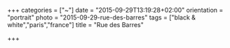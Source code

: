 +++
categories = ["~"]
date = "2015-09-29T13:19:28+02:00"
orientation = "portrait"
photo = "2015-09-29-rue-des-barres"
tags = ["black & white","paris","france"]
title = "Rue des Barres"

+++
